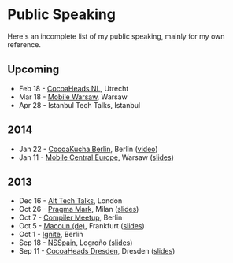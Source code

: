 # Public Speaking

Here's an incomplete list of my public speaking, mainly for my own reference.

## Upcoming

* Feb 18 - [CocoaHeads NL](http://cocoaheads.nl/upcoming), Utrecht
* Mar 18 - [Mobile Warsaw](http://www.meetup.com/Mobile-Warsaw/), Warsaw
* Apr 28 - Istanbul Tech Talks, Istanbul

## 2014

* Jan 22 - [CocoaKucha Berlin](http://cocoaheads-berlin.github.io), Berlin ([video](http://vimeo.com/85028110))
* Jan 11 - [Mobile Central Europe](http://mobilecentraleurope.com), Warsaw ([slides](https://speakerdeck.com/chriseidhof/the-evolution-of-a-cocoa-programmer))

## 2013

* Dec 16 - [Alt Tech Talks](http://london.alttechtalks.com), London
* Oct 26 - [Pragma Mark](http://pragmamark.org), Milan ([slides](https://speakerdeck.com/chriseidhof/pragma-mark-simple-concurrent-programming))
* Oct 7 - [Compiler Meetup](http://berlin.compilermeet.org), Berlin 
* Oct 5 - [Macoun (de)](http://www.macoun.de), Frankfurt ([slides](https://speakerdeck.com/chriseidhof/schlanke-view-controller))
* Oct 1 - [Ignite](http://igniteberlin.com), Berlin 
* Sep 18 - [NSSpain](http://www.nsspain.com), Logroño ([slides](https://speakerdeck.com/chriseidhof/lighter-view-controllers))
* Sep 11 - [CocoaHeads Dresden](http://cocoaheads.org/de/Dresden/index.html), Dresden ([slides](https://speakerdeck.com/chriseidhof/parallele-programmierung-de))
